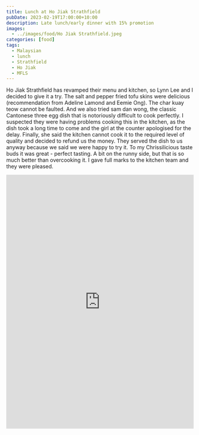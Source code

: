 ```yaml
---
title: Lunch at Ho Jiak Strathfield
pubDate: 2023-02-19T17:00:00+10:00
description: Late lunch/early dinner with 15% promotion
images:
  - ../images/food/Ho Jiak Strathfield.jpeg
categories: [food]
tags:
  - Malaysian
  - lunch
  - Strathfield
  - Ho Jiak
  - MFLS
---
```


Ho Jiak Strathfield has revamped their menu and kitchen, so Lynn Lee and I decided to give it a try. The salt and pepper fried tofu skins were delicious (recommendation from Adeline Lamond and Eemie Ong). The char kuay teow cannot be faulted. And we also tried sam dan wong, the classic Cantonese three egg dish that is notoriously difficult to cook perfectly. I suspected they were having problems cooking this in the kitchen, as the dish took a long time to come and the girl at the counter apologised for the delay. Finally, she said the kitchen cannot cook it to the required level of quality and decided to refund us the money. They served the dish to us anyway because we said we were happy to try it. To my Chrissilicious taste buds it was great - perfect tasting. A bit on the runny side, but that is so much better than overcooking it. I gave full marks to the kitchen team and they were pleased.

<iframe src="https://www.facebook.com/plugins/post.php?href=https%3A%2F%2Fwww.facebook.com%2Fchris1.tham%2Fposts%2Fpfbid0iwDNqdhJdH4PreFzrr9Hq3ZE2SS6yiB28ecHxuR59A9PydpQ6qCUkrKCJ3pztUKl&show_text=true&width=500" width="500" height="678" style="border:none;overflow:hidden" scrolling="no" frameborder="0" allowfullscreen="true" allow="autoplay; clipboard-write; encrypted-media; picture-in-picture; web-share"></iframe>
